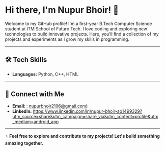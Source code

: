 # Hi there, I'm Nupur Bhoir! 👋

Welcome to my GitHub profile! 
I'm a first-year B.Tech Computer Science student at ITM School of Future Tech. I love coding and exploring new technologies to build innovative projects. Here, you'll find a collection of my projects and experiments as I grow my skills in programming.

---

## 🛠️ Tech Skills

- **Languages:** Python, C++, HTML
  
---

## 🤝 Connect with Me

- **Email:** : nupurbhoir2106@gmail.com)
- **LinkedIn:** https://www.linkedin.com/in/nupur-bhoir-ab1499329?utm_source=share&utm_campaign=share_via&utm_content=profile&utm_medium=android_app

---

⭐️ **Feel free to explore and contribute to my projects! Let's build something amazing together.**

<!--
**Nupurbhoir/Nupurbhoir** is a ✨ _special_ ✨ repository because its `README.md` (this file) appears on your GitHub profile.

Here are some ideas to get you started:

- 🔭 I’m currently working on ...
- 🌱 I’m currently learning ...
- 👯 I’m looking to collaborate on ...
- 🤔 I’m looking for help with ...
- 💬 Ask me about ...
- 📫 How to reach me: ...
- 😄 Pronouns: ...
- ⚡ Fun fact: ...
-->
